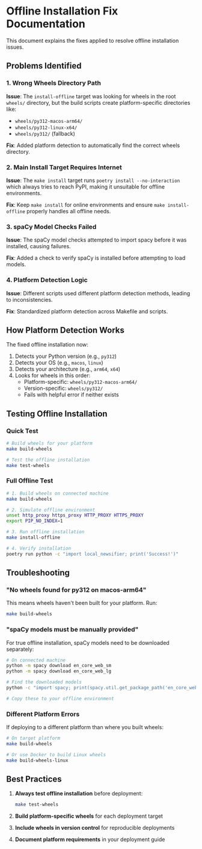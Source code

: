 # Offline Installation Fix Documentation

This document explains the fixes applied to resolve offline installation issues.

## Problems Identified

### 1. Wrong Wheels Directory Path
**Issue**: The `install-offline` target was looking for wheels in the root `wheels/` directory, but the build scripts create platform-specific directories like:
- `wheels/py312-macos-arm64/`
- `wheels/py312-linux-x64/`
- `wheels/py312/` (fallback)

**Fix**: Added platform detection to automatically find the correct wheels directory.

### 2. Main Install Target Requires Internet
**Issue**: The `make install` target runs `poetry install --no-interaction` which always tries to reach PyPI, making it unsuitable for offline environments.

**Fix**: Keep `make install` for online environments and ensure `make install-offline` properly handles all offline needs.

### 3. spaCy Model Checks Failed
**Issue**: The spaCy model checks attempted to import spacy before it was installed, causing failures.

**Fix**: Added a check to verify spaCy is installed before attempting to load models.

### 4. Platform Detection Logic
**Issue**: Different scripts used different platform detection methods, leading to inconsistencies.

**Fix**: Standardized platform detection across Makefile and scripts.

## How Platform Detection Works

The fixed offline installation now:

1. Detects your Python version (e.g., `py312`)
2. Detects your OS (e.g., `macos`, `linux`)
3. Detects your architecture (e.g., `arm64`, `x64`)
4. Looks for wheels in this order:
   - Platform-specific: `wheels/py312-macos-arm64/`
   - Version-specific: `wheels/py312/`
   - Fails with helpful error if neither exists

## Testing Offline Installation

### Quick Test
```bash
# Build wheels for your platform
make build-wheels

# Test the offline installation
make test-wheels
```

### Full Offline Test
```bash
# 1. Build wheels on connected machine
make build-wheels

# 2. Simulate offline environment
unset http_proxy https_proxy HTTP_PROXY HTTPS_PROXY
export PIP_NO_INDEX=1

# 3. Run offline installation
make install-offline

# 4. Verify installation
poetry run python -c "import local_newsifier; print('Success!')"
```

## Troubleshooting

### "No wheels found for py312 on macos-arm64"
This means wheels haven't been built for your platform. Run:
```bash
make build-wheels
```

### "spaCy models must be manually provided"
For true offline installation, spaCy models need to be downloaded separately:
```bash
# On connected machine
python -m spacy download en_core_web_sm
python -m spacy download en_core_web_lg

# Find the downloaded models
python -c "import spacy; print(spacy.util.get_package_path('en_core_web_sm'))"

# Copy these to your offline environment
```

### Different Platform Errors
If deploying to a different platform than where you built wheels:
```bash
# On target platform
make build-wheels

# Or use Docker to build Linux wheels
make build-wheels-linux
```

## Best Practices

1. **Always test offline installation** before deployment:
   ```bash
   make test-wheels
   ```

2. **Build platform-specific wheels** for each deployment target

3. **Include wheels in version control** for reproducible deployments

4. **Document platform requirements** in your deployment guide
